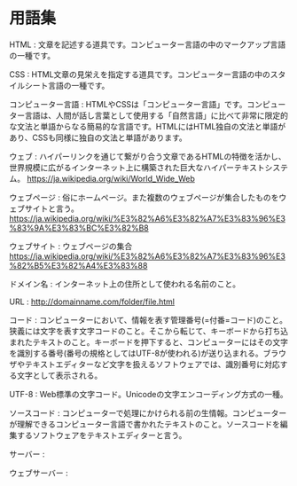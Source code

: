 # 用語集

HTML
: 文章を記述する道具です。コンピューター言語の中のマークアップ言語の一種です。

CSS
: HTML文章の見栄えを指定する道具です。コンピューター言語の中のスタイルシート言語の一種です。

コンピューター言語
: HTMLやCSSは「コンピューター言語」です。コンピューター言語は、人間が話し言葉として使用する「自然言語」に比べて非常に限定的な文法と単語からなる簡易的な言語です。HTMLにはHTML独自の文法と単語があり、CSSも同様に独自の文法と単語があります。

ウェブ
: ハイパーリンクを通じて繋がり合う文章であるHTMLの特徴を活かし、世界規模に広がるインターネット上に構築された巨大なハイパーテキストシステム。
https://ja.wikipedia.org/wiki/World_Wide_Web

ウェブページ
: 俗にホームページ。また複数のウェブページが集合したものをウェブサイトと言う。
https://ja.wikipedia.org/wiki/%E3%82%A6%E3%82%A7%E3%83%96%E3%83%9A%E3%83%BC%E3%82%B8

ウェブサイト
: ウェブページの集合
https://ja.wikipedia.org/wiki/%E3%82%A6%E3%82%A7%E3%83%96%E3%82%B5%E3%82%A4%E3%83%88

ドメイン名
: インターネット上の住所として使われる名前のこと。

URL
: http://domainname.com/folder/file.html

コード
: コンピューターにおいて、情報を表す管理番号(=付番=コード)のこと。狭義には文字を表す文字コードのこと。そこから転じて、キーボードから打ち込まれたテキストのこと。キーボードを押下すると、コンピューターにはその文字を識別する番号(番号の規格としてはUTF-8が使われる)が送り込まれる。ブラウザやテキストエディターなど文字を扱えるソフトウェアでは、識別番号に対応する文字として表示される。

UTF-8
: Web標準の文字コード。Unicodeの文字エンコーディング方式の一種。

ソースコード
: コンピューターで処理にかけられる前の生情報。コンピューターが理解できるコンピューター言語で書かれたテキストのこと。ソースコードを編集するソフトウェアをテキストエディターと言う。


サーバー
:

ウェブサーバー
:
